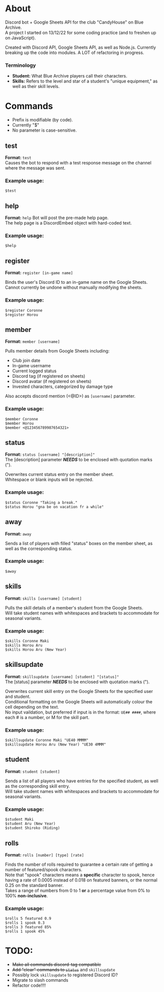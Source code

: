 # About
Discord bot + Google Sheets API for the club "CandyHouse" on Blue Archive.  
A project I started on 13/12/22 for some coding practice (and to freshen up on JavaScript).  
  
Created with Discord API, Google Sheets API, as well as Node.js.
Currently breaking up the code into modules. A LOT of refactoring in progress.

### Terminology
+ **Student:** What Blue Archive players call their characters.  
+ **Skills:** Refers to the level and star of a student's "unique equipment," as well as their skill levels.


# Commands
* Prefix is modifiable (by code).  
* Currently "$"  
* No parameter is case-sensitive.  


## test  
**Format:** `test`  
Causes the bot to respond with a test response message on the channel where the message was sent.  
### Example usage:  
```
$test
```

## help  
**Format:** `help`
Bot will post the pre-made help page.  
The help page is a DiscordEmbed object with hard-coded text.  
### Example usage:  
```
$help
```

## register  
**Format:** `register [in-game name]`  
  
Binds the user's Discord ID to an in-game name on the Google Sheets.  
Cannot currently be undone without manually modifying the sheets.  
### Example usage:  
```
$register Coronne  
$register Horou  
```

## member  
**Format:** `member [username]`  
  
Pulls member details from Google Sheets including:
- Club join date
- In-game username
- Current logged status
- Discord tag (if registered on sheets)  
- Discord avatar (if registered on sheets)
- Invested characters, categorized by damage type  

Also accepts discord mention (<@ID>) as `[username]` parameter.  
### Example usage:
```
$member Coronne
$member Horou
$member <@123456789987654321>
```

## status  
**Format:** `status [username] "[description]"`  
The [description] parameter ***NEEDS*** to be enclosed with quotation marks (").  
  
Overwrites current status entry on the member sheet.  
Whitespace or blank inputs will be rejected.  
### Example usage:  
```
$status Coronne "Taking a break."
$status Horou "gna be on vacation fr a while"
```

## away  
**Format:** `away`  
  
Sends a list of players with filled "status" boxes on the member sheet, as well as the corresponding status.  
### Example usage:  
```
$away
```

## skills  
**Format:** `skills [username] [student]`  
  
Pulls the skill details of a member's student from the Google Sheets.  
Will take student names with whitespaces and brackets to accommodate for seasonal variants.
### Example usage:  
```
$skills Coronne Maki
$skills Horou Aru
$skills Horou Aru (New Year)
```

## skillsupdate  
**Format:** `skillsupdate [username] [student] "[status]"`  
The [status] parameter ***NEEDS*** to be enclosed with quotation marks (").  
  
Overwrites current skill entry on the Google Sheets for the specified user and student.  
Conditional formatting on the Google Sheets will automatically colour the cell depending on the text.  
No input vaildation, but preferred if input is in the format: `UE## ####`, where each # is a number, or M for the skill part.
### Example usage:  
```
$skillsupdate Coronne Maki "UE40 MMMM"
$skillsupdate Horou Aru (New Year) "UE30 4MMM"
```  

## student  
**Format:** `student [student]`  
  
Sends a list of all players who have entries for the specified student, as well as the corresponding skill entry.  
Will take student names with whitespaces and brackets to accommodate for seasonal variants.  
### Example usage:
```
$student Maki
$student Aru (New Year)
$student Shiroko (Riding)
```  
  
## rolls
**Format:** `rolls [number] [type] [rate]`  
   
Finds the number of rolls required to guarantee a certain rate of getting a number of featured/spook characters.  
Note that "spook" characters means a **specific** character to spook, hence having a rate of 0.0005 instead of 0.018 on featured banners, or the normal 0.25 on the standard banner.  
Takes a range of numbers from 0 to 1 **or** a percentage value from 0% to 100% **non-inclusive**.
### Example usage:  
```
$rolls 5 featured 0.9
$rolls 1 spook 0.3  
$rolls 3 featured 85%
$rolls 1 spook 45%
```  
  
  
# TODO:
- ~~Make all commands discord-tag compatible~~
- ~~Add "clear" commands to `status`~~ and `skillsupdate`
- Possibly lock `skillsupdate` to registered Discord ID?
- Migrate to slash commands
- Refactor code!!!!
